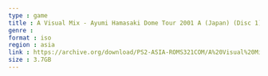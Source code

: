 ```yaml
---
type : game
title : A Visual Mix - Ayumi Hamasaki Dome Tour 2001 A (Japan) (Disc 1) (Alt)
genre : 
format : iso
region : asia
link : https://archive.org/download/PS2-ASIA-ROMS321COM/A%20Visual%20Mix%20-%20Ayumi%20Hamasaki%20Dome%20Tour%202001%20A%20%28Japan%29%20%28Disc%201%29%20%28Alt%29.7z
size : 3.7GB
---
```

